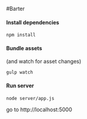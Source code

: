 #Barter

#### Install dependencies
`npm install`

#### Bundle assets
(and watch for asset changes)

`gulp watch`

#### Run server
`node server/app.js`

go to http://localhost:5000
